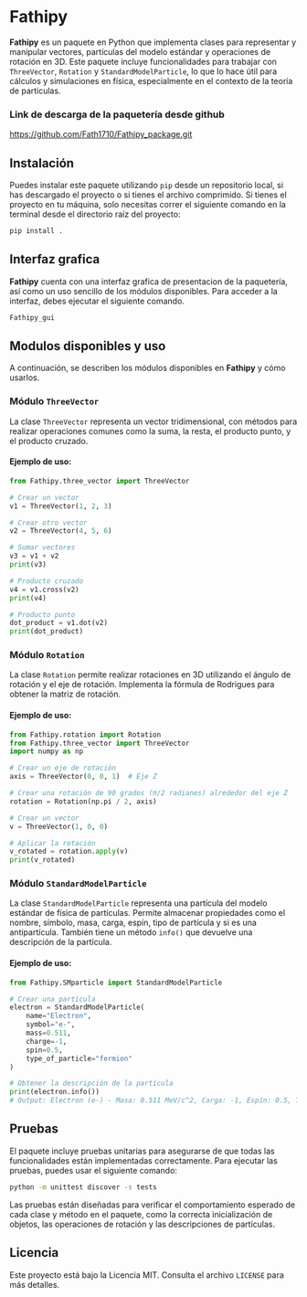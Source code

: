 # Fathipy

**Fathipy** es un paquete en Python que implementa clases para representar y manipular vectores, partículas del modelo estándar y operaciones de rotación en 3D. Este paquete incluye funcionalidades para trabajar con `ThreeVector`, `Rotation` y `StandardModelParticle`, lo que lo hace útil para cálculos y simulaciones en física, especialmente en el contexto de la teoría de partículas.

### Link de descarga de la paquetería desde github
https://github.com/Fath1710/Fathipy_package.git

## Instalación

Puedes instalar este paquete utilizando `pip` desde un repositorio local, si has descargado el proyecto o si tienes el archivo comprimido. Si tienes el proyecto en tu máquina, solo necesitas correr el siguiente comando en la terminal desde el directorio raíz del proyecto:

```bash
pip install .
```

## Interfaz grafica

**Fathipy** cuenta con una interfaz grafica de presentacion de la paquetería, así como un uso sencillo de los módulos disponibles.
Para acceder a la interfaz, debes ejecutar el siguiente comando.
```bash
Fathipy_gui
```

## Modulos disponibles y uso

A continuación, se describen los módulos disponibles en **Fathipy** y cómo usarlos.

### Módulo `ThreeVector`

La clase `ThreeVector` representa un vector tridimensional, con métodos para realizar operaciones comunes como la suma, la resta, el producto punto, y el producto cruzado.

#### Ejemplo de uso:

```python
from Fathipy.three_vector import ThreeVector

# Crear un vector
v1 = ThreeVector(1, 2, 3)

# Crear otro vector
v2 = ThreeVector(4, 5, 6)

# Sumar vectores
v3 = v1 + v2
print(v3)  

# Producto cruzado
v4 = v1.cross(v2)
print(v4)  

# Producto punto
dot_product = v1.dot(v2)
print(dot_product)  
```

### Módulo `Rotation`

La clase `Rotation` permite realizar rotaciones en 3D utilizando el ángulo de rotación y el eje de rotación. Implementa la fórmula de Rodrigues para obtener la matriz de rotación.

#### Ejemplo de uso:

```python
from Fathipy.rotation import Rotation
from Fathipy.three_vector import ThreeVector
import numpy as np

# Crear un eje de rotación
axis = ThreeVector(0, 0, 1)  # Eje Z

# Crear una rotación de 90 grados (π/2 radianes) alrededor del eje Z
rotation = Rotation(np.pi / 2, axis)

# Crear un vector
v = ThreeVector(1, 0, 0)

# Aplicar la rotación
v_rotated = rotation.apply(v)
print(v_rotated)  
```

### Módulo `StandardModelParticle`

La clase `StandardModelParticle` representa una partícula del modelo estándar de física de partículas. Permite almacenar propiedades como el nombre, símbolo, masa, carga, espín, tipo de partícula y si es una antipartícula. También tiene un método `info()` que devuelve una descripción de la partícula.

#### Ejemplo de uso:

```python
from Fathipy.SMparticle import StandardModelParticle

# Crear una partícula
electron = StandardModelParticle(
    name="Electron",
    symbol="e-",
    mass=0.511,
    charge=-1,
    spin=0.5,
    type_of_particle="fermion"
)

# Obtener la descripción de la partícula
print(electron.info())
# Output: Electron (e-) - Masa: 0.511 MeV/c^2, Carga: -1, Espín: 0.5, Tipo: fermion, Antipartícula: False
```

## Pruebas

El paquete incluye pruebas unitarias para asegurarse de que todas las funcionalidades están implementadas correctamente. Para ejecutar las pruebas, puedes usar el siguiente comando:

```bash
python -m unittest discover -s tests
```

Las pruebas están diseñadas para verificar el comportamiento esperado de cada clase y método en el paquete, como la correcta inicialización de objetos, las operaciones de rotación y las descripciones de partículas.

## Licencia

Este proyecto está bajo la Licencia MIT. Consulta el archivo `LICENSE` para más detalles.
